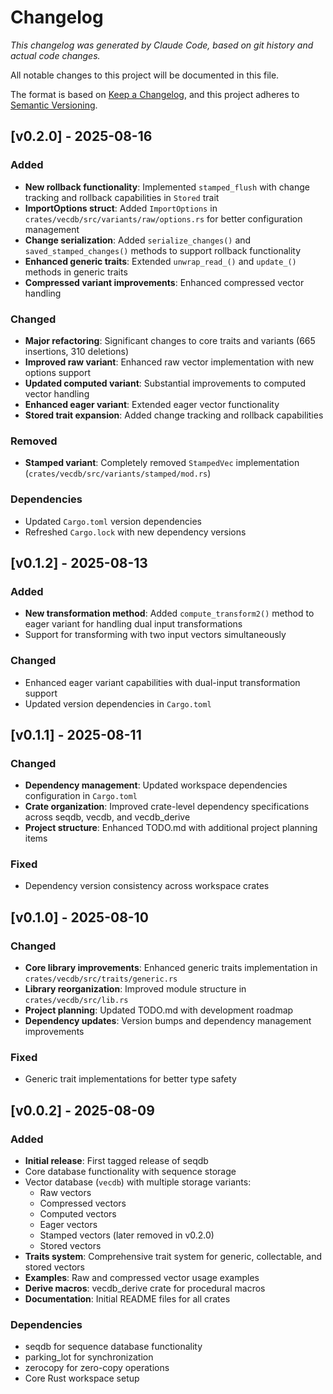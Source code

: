 # Changelog

*This changelog was generated by Claude Code, based on git history and actual code changes.*

All notable changes to this project will be documented in this file.

The format is based on [Keep a Changelog](https://keepachangelog.com/en/1.0.0/),
and this project adheres to [Semantic Versioning](https://semver.org/spec/v2.0.0.html).

## [v0.2.0] - 2025-08-16

### Added
- **New rollback functionality**: Implemented `stamped_flush` with change tracking and rollback capabilities in `Stored` trait
- **ImportOptions struct**: Added `ImportOptions` in `crates/vecdb/src/variants/raw/options.rs` for better configuration management
- **Change serialization**: Added `serialize_changes()` and `saved_stamped_changes()` methods to support rollback functionality  
- **Enhanced generic traits**: Extended `unwrap_read_()` and `update_()` methods in generic traits
- **Compressed variant improvements**: Enhanced compressed vector handling

### Changed
- **Major refactoring**: Significant changes to core traits and variants (665 insertions, 310 deletions)
- **Improved raw variant**: Enhanced raw vector implementation with new options support
- **Updated computed variant**: Substantial improvements to computed vector handling
- **Enhanced eager variant**: Extended eager vector functionality
- **Stored trait expansion**: Added change tracking and rollback capabilities

### Removed
- **Stamped variant**: Completely removed `StampedVec` implementation (`crates/vecdb/src/variants/stamped/mod.rs`)

### Dependencies
- Updated `Cargo.toml` version dependencies
- Refreshed `Cargo.lock` with new dependency versions

## [v0.1.2] - 2025-08-13

### Added
- **New transformation method**: Added `compute_transform2()` method to eager variant for handling dual input transformations
- Support for transforming with two input vectors simultaneously

### Changed
- Enhanced eager variant capabilities with dual-input transformation support
- Updated version dependencies in `Cargo.toml`

## [v0.1.1] - 2025-08-11

### Changed
- **Dependency management**: Updated workspace dependencies configuration in `Cargo.toml`
- **Crate organization**: Improved crate-level dependency specifications across seqdb, vecdb, and vecdb_derive
- **Project structure**: Enhanced TODO.md with additional project planning items

### Fixed
- Dependency version consistency across workspace crates

## [v0.1.0] - 2025-08-10

### Changed
- **Core library improvements**: Enhanced generic traits implementation in `crates/vecdb/src/traits/generic.rs`
- **Library reorganization**: Improved module structure in `crates/vecdb/src/lib.rs`
- **Project planning**: Updated TODO.md with development roadmap
- **Dependency updates**: Version bumps and dependency management improvements

### Fixed
- Generic trait implementations for better type safety

## [v0.0.2] - 2025-08-09

### Added
- **Initial release**: First tagged release of seqdb
- Core database functionality with sequence storage
- Vector database (`vecdb`) with multiple storage variants:
  - Raw vectors
  - Compressed vectors  
  - Computed vectors
  - Eager vectors
  - Stamped vectors (later removed in v0.2.0)
  - Stored vectors
- **Traits system**: Comprehensive trait system for generic, collectable, and stored vectors
- **Examples**: Raw and compressed vector usage examples
- **Derive macros**: vecdb_derive crate for procedural macros
- **Documentation**: Initial README files for all crates

### Dependencies
- seqdb for sequence database functionality
- parking_lot for synchronization
- zerocopy for zero-copy operations
- Core Rust workspace setup